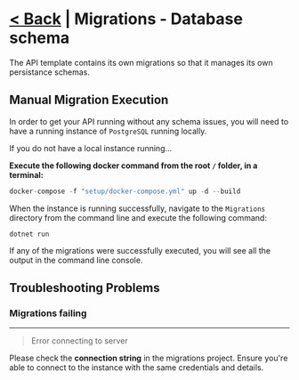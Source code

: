 # [< Back](../README.md) | Migrations - Database schema

The API template contains its own migrations so that it manages its own persistance schemas.

## Manual Migration Execution

In order to get your API running without any schema issues, you will need to have a running instance of `PostgreSQL` running locally.

If you do not have a local instance running...

**Execute the following docker command from the root `/` folder, in a terminal:**

```csharp
docker-compose -f "setup/docker-compose.yml" up -d --build
```

When the instance is running successfully, navigate to the `Migrations` directory from the command line and execute the following command:

```shell
dotnet run
```

If any of the migrations were successfully executed, you will see all the output in the command line console.

## Troubleshooting Problems

### Migrations failing

---

> Error connecting to server

Please check the **connection string** in the migrations project. Ensure you're able to connect to the instance with the same credentials and details.
